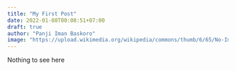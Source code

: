 ```yaml
---
title: "My First Post"
date: 2022-01-08T00:08:51+07:00
draft: true
author: "Panji Iman Baskoro"
image: "https://upload.wikimedia.org/wikipedia/commons/thumb/6/65/No-Image-Placeholder.svg/330px-No-Image-Placeholder.svg.png"
---
```


Nothing to see here